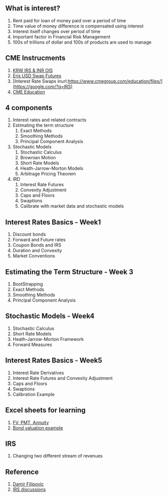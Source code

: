 ## What is interest?

1. Rent paid for loan of money paid over a period of time
2. Time value of money difference is compensated using interest
3. Interest itself changes over period of time
4. Important factor in Financial Risk Management
5. 100s of trillions of dollar and 100s of products are used to manage

## CME Instrucments

1. [KRW IRS & INR OIS](https://www.cmegroup.com/education/files/korean-won-and-indian-rupee-swap-clearing.pdf)
2. [Eris USD Swap Futures](https://www.cmegroup.com/education/files/eris-methodology-overview.pdf)
3. [Interest Rate Swaps inurl:https://www.cmegroup.com/education/files/](https://google.com/?q=IRS)
4. [CME Education](https://www.cmegroup.com/education/courses/cme-institute-live/chapter-1-introduction-to-cme-group-and-fundamentals-of-financial-futures-and-options/introduction-to-short-term-interest-rates.html#cmeloginteaser1)

## 4 components
1. Interest rates and related contracts
2. Estimating the term structure
   1. Exact Methods
   2. Smoothing Methods
   3. Principal Component Analysis
3. Stochastic Models
   1. Stochastic Calculus
   2. Brownian Motion
   3. Short Rate Models
   4. Heath-Jarrow-Morton Models
   5. Arbitrage Pricing Theorem
4. IRD
   1. Interest Rate Futures
   2. Convexity Adjustment
   3. Caps and Floors
   4. Swaptions
   5. Calibrate with market data and stochastic models

## Interest Rates Basics - Week1
1. Discount bonds
2. Forward and Future rates
3. Coupon Bonds and IRS
4. Duration and Convexity
5. Market Conventions

## Estimating the Term Structure - Week 3
1. BootStrapping
2. Exact Methods
3. Smoothing Methods
4. Principal Component Analysis

## Stochastic Models - Week4
1. Stochastic Calculus
2. Short Rate Models
3. Heath-Jarrow-Morton Framework
4. Forward Measures

## Interest Rates Basics - Week5
1. Interest Rate Derivatives
2. Interest Rate Futures and Convexity Adjustment
3. Caps and Floors
4. Swaptions
5. Calibration Example


## Excel sheets for learning

1. [FV, PMT, Annuity](http://pages.stern.nyu.edu/~igiddy/spreadsheets/tvm.xls)
2. [Bond valuation example](https://exceljet.net/formula/bond-valuation-example)


## IRS
1. Changing two different stream of revenues

## Reference
1. [Damir Filipovic](https://www.epfl.ch/labs/csf/)
2. [IRS discussions](https://www.coursera.org/learn/interest-rate-models/discussions)